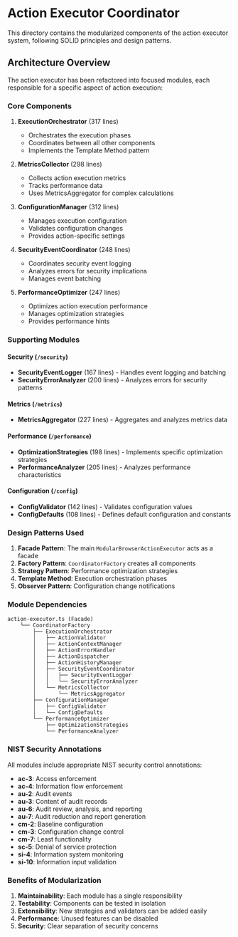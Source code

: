 # Action Executor Coordinator

This directory contains the modularized components of the action executor system, following SOLID
principles and design patterns.

## Architecture Overview

The action executor has been refactored into focused modules, each responsible for a specific aspect
of action execution:

### Core Components

1. **ExecutionOrchestrator** (317 lines)
   - Orchestrates the execution phases
   - Coordinates between all other components
   - Implements the Template Method pattern

2. **MetricsCollector** (298 lines)
   - Collects action execution metrics
   - Tracks performance data
   - Uses MetricsAggregator for complex calculations

3. **ConfigurationManager** (312 lines)
   - Manages execution configuration
   - Validates configuration changes
   - Provides action-specific settings

4. **SecurityEventCoordinator** (248 lines)
   - Coordinates security event logging
   - Analyzes errors for security implications
   - Manages event batching

5. **PerformanceOptimizer** (247 lines)
   - Optimizes action execution performance
   - Manages optimization strategies
   - Provides performance hints

### Supporting Modules

#### Security (`/security`)

- **SecurityEventLogger** (167 lines) - Handles event logging and batching
- **SecurityErrorAnalyzer** (200 lines) - Analyzes errors for security patterns

#### Metrics (`/metrics`)

- **MetricsAggregator** (227 lines) - Aggregates and analyzes metrics data

#### Performance (`/performance`)

- **OptimizationStrategies** (198 lines) - Implements specific optimization strategies
- **PerformanceAnalyzer** (205 lines) - Analyzes performance characteristics

#### Configuration (`/config`)

- **ConfigValidator** (142 lines) - Validates configuration values
- **ConfigDefaults** (108 lines) - Defines default configuration and constants

### Design Patterns Used

1. **Facade Pattern**: The main `ModularBrowserActionExecutor` acts as a facade
2. **Factory Pattern**: `CoordinatorFactory` creates all components
3. **Strategy Pattern**: Performance optimization strategies
4. **Template Method**: Execution orchestration phases
5. **Observer Pattern**: Configuration change notifications

### Module Dependencies

```
action-executor.ts (Facade)
    └── CoordinatorFactory
        ├── ExecutionOrchestrator
        │   ├── ActionValidator
        │   ├── ActionContextManager
        │   ├── ActionErrorHandler
        │   ├── ActionDispatcher
        │   ├── ActionHistoryManager
        │   ├── SecurityEventCoordinator
        │   │   ├── SecurityEventLogger
        │   │   └── SecurityErrorAnalyzer
        │   └── MetricsCollector
        │       └── MetricsAggregator
        ├── ConfigurationManager
        │   ├── ConfigValidator
        │   └── ConfigDefaults
        └── PerformanceOptimizer
            ├── OptimizationStrategies
            └── PerformanceAnalyzer
```

### NIST Security Annotations

All modules include appropriate NIST security control annotations:

- **ac-3**: Access enforcement
- **ac-4**: Information flow enforcement
- **au-2**: Audit events
- **au-3**: Content of audit records
- **au-6**: Audit review, analysis, and reporting
- **au-7**: Audit reduction and report generation
- **cm-2**: Baseline configuration
- **cm-3**: Configuration change control
- **cm-7**: Least functionality
- **sc-5**: Denial of service protection
- **si-4**: Information system monitoring
- **si-10**: Information input validation

### Benefits of Modularization

1. **Maintainability**: Each module has a single responsibility
2. **Testability**: Components can be tested in isolation
3. **Extensibility**: New strategies and validators can be added easily
4. **Performance**: Unused features can be disabled
5. **Security**: Clear separation of security concerns
